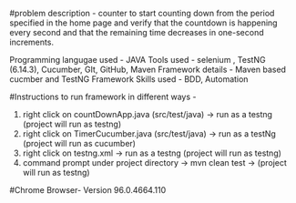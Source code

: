 #problem description - counter to start counting down from the period specified in the home page and verify that the countdown is happening every second and that the remaining time decreases in one-second increments.

Programming langugae used - JAVA
Tools used - selenium , TestNG (6.14.3), Cucumber, GIt, GitHub, Maven
Framework details - Maven based cucmber and TestNG Framework
Skills used - BDD, Automation

#Instructions to run framework in different ways -

1) right click on countDownApp.java (src/test/java) -> run as a testng (project will run as testng)
2) right click on TimerCucumber.java (src/test/java) -> run as a testNg (project will run as cucumber)
3) right click on testng.xml -> run as a testng (project will run as testng)
4) command prompt under project directory -> mvn clean test -> (project will run as testng)

#Chrome Browser- Version 96.0.4664.110
